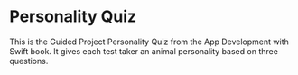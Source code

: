 
<h1>Personality Quiz</h1>

<p>This is the Guided Project Personality Quiz from the App Development with Swift book. 
It gives each test taker an animal personality based on three questions.<p>

